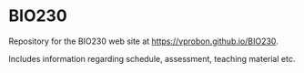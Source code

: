 # BIO230
Repository for the BIO230 web site at https://vprobon.github.io/BIO230. 

Includes information regarding schedule, assessment, teaching material etc.
